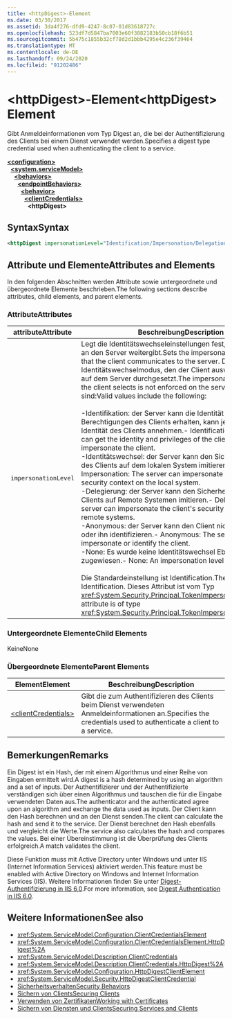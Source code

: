 ```yaml
---
title: <httpDigest>-Element
ms.date: 03/30/2017
ms.assetid: 3da4f276-dfd9-4247-8c07-01d83618727c
ms.openlocfilehash: 523df7d5847ba7003e60f3882183b50cb18f6b51
ms.sourcegitcommit: 5b475c1855b32cf78d2d1bbb4295e4c236f39464
ms.translationtype: MT
ms.contentlocale: de-DE
ms.lasthandoff: 09/24/2020
ms.locfileid: "91202486"
---
```

# <a name="httpdigest-element"></a><span data-ttu-id="790d4-102">\<httpDigest>-Element</span><span class="sxs-lookup"><span data-stu-id="790d4-102">\<httpDigest> Element</span></span>

<span data-ttu-id="790d4-103">Gibt Anmeldeinformationen vom Typ Digest an, die bei der Authentifizierung des Clients bei einem Dienst verwendet werden.</span><span class="sxs-lookup"><span data-stu-id="790d4-103">Specifies a digest type credential used when authenticating the client to a service.</span></span>  
  
[**\<configuration>**](../configuration-element.md)\
&nbsp;&nbsp;[**\<system.serviceModel>**](system-servicemodel.md)\
&nbsp;&nbsp;&nbsp;&nbsp;[**\<behaviors>**](behaviors.md)\
&nbsp;&nbsp;&nbsp;&nbsp;&nbsp;&nbsp;[**\<endpointBehaviors>**](endpointbehaviors.md)\
&nbsp;&nbsp;&nbsp;&nbsp;&nbsp;&nbsp;&nbsp;&nbsp;[**\<behavior>**](behavior-of-endpointbehaviors.md)\
&nbsp;&nbsp;&nbsp;&nbsp;&nbsp;&nbsp;&nbsp;&nbsp;&nbsp;&nbsp;[**\<clientCredentials>**](clientcredentials.md)\
&nbsp;&nbsp;&nbsp;&nbsp;&nbsp;&nbsp;&nbsp;&nbsp;&nbsp;&nbsp;&nbsp;&nbsp;**\<httpDigest>**  
  
## <a name="syntax"></a><span data-ttu-id="790d4-104">Syntax</span><span class="sxs-lookup"><span data-stu-id="790d4-104">Syntax</span></span>  
  
```xml  
<httpDigest impersonationLevel="Identification/Impersonation/Delegation/Anonymous/None" />
```  
  
## <a name="attributes-and-elements"></a><span data-ttu-id="790d4-105">Attribute und Elemente</span><span class="sxs-lookup"><span data-stu-id="790d4-105">Attributes and Elements</span></span>  

 <span data-ttu-id="790d4-106">In den folgenden Abschnitten werden Attribute sowie untergeordnete und übergeordnete Elemente beschrieben.</span><span class="sxs-lookup"><span data-stu-id="790d4-106">The following sections describe attributes, child elements, and parent elements.</span></span>  
  
### <a name="attributes"></a><span data-ttu-id="790d4-107">Attribute</span><span class="sxs-lookup"><span data-stu-id="790d4-107">Attributes</span></span>  
  
|<span data-ttu-id="790d4-108">attribute</span><span class="sxs-lookup"><span data-stu-id="790d4-108">Attribute</span></span>|<span data-ttu-id="790d4-109">Beschreibung</span><span class="sxs-lookup"><span data-stu-id="790d4-109">Description</span></span>|  
|---------------|-----------------|  
|`impersonationLevel`|<span data-ttu-id="790d4-110">Legt die Identitätswechseleinstellungen fest, die der Client an den Server weitergibt.</span><span class="sxs-lookup"><span data-stu-id="790d4-110">Sets the impersonation preference that the client communicates to the server.</span></span> <span data-ttu-id="790d4-111">Der Identitätswechselmodus, den der Client auswählt, wird nicht auf dem Server durchgesetzt.</span><span class="sxs-lookup"><span data-stu-id="790d4-111">The impersonation mode that the client selects is not enforced on the server.</span></span> <span data-ttu-id="790d4-112">Gültige Werte sind:</span><span class="sxs-lookup"><span data-stu-id="790d4-112">Valid values include the following:</span></span><br /><br /> <span data-ttu-id="790d4-113">-Identifikation: der Server kann die Identität und die Berechtigungen des Clients erhalten, kann jedoch nicht die Identität des Clients annehmen.</span><span class="sxs-lookup"><span data-stu-id="790d4-113">-   Identification: The server can get the identity and privileges of the client, but cannot impersonate the client.</span></span><br /><span data-ttu-id="790d4-114">-Identitätswechsel: der Server kann den Sicherheitskontext des Clients auf dem lokalen System imitieren.</span><span class="sxs-lookup"><span data-stu-id="790d4-114">-   Impersonation: The server can impersonate the client's security context on the local system.</span></span><br /><span data-ttu-id="790d4-115">-Delegierung: der Server kann den Sicherheitskontext des Clients auf Remote Systemen imitieren.</span><span class="sxs-lookup"><span data-stu-id="790d4-115">-   Delegation: The server can impersonate the client's security context on remote systems.</span></span><br /><span data-ttu-id="790d4-116">-Anonymous: der Server kann den Client nicht annehmen oder ihn identifizieren.</span><span class="sxs-lookup"><span data-stu-id="790d4-116">-   Anonymous: The server cannot impersonate or identify the client.</span></span><br /><span data-ttu-id="790d4-117">-None: Es wurde keine Identitätswechsel Ebene zugewiesen.</span><span class="sxs-lookup"><span data-stu-id="790d4-117">-   None: An impersonation level is not assigned.</span></span><br /><br /> <span data-ttu-id="790d4-118">Die Standardeinstellung ist Identification.</span><span class="sxs-lookup"><span data-stu-id="790d4-118">The default is Identification.</span></span> <span data-ttu-id="790d4-119">Dieses Attribut ist vom Typ <xref:System.Security.Principal.TokenImpersonationLevel>.</span><span class="sxs-lookup"><span data-stu-id="790d4-119">This attribute is of type <xref:System.Security.Principal.TokenImpersonationLevel>.</span></span>|  
  
### <a name="child-elements"></a><span data-ttu-id="790d4-120">Untergeordnete Elemente</span><span class="sxs-lookup"><span data-stu-id="790d4-120">Child Elements</span></span>  

 <span data-ttu-id="790d4-121">Keine</span><span class="sxs-lookup"><span data-stu-id="790d4-121">None</span></span>  
  
### <a name="parent-elements"></a><span data-ttu-id="790d4-122">Übergeordnete Elemente</span><span class="sxs-lookup"><span data-stu-id="790d4-122">Parent Elements</span></span>  
  
|<span data-ttu-id="790d4-123">Element</span><span class="sxs-lookup"><span data-stu-id="790d4-123">Element</span></span>|<span data-ttu-id="790d4-124">Beschreibung</span><span class="sxs-lookup"><span data-stu-id="790d4-124">Description</span></span>|  
|-------------|-----------------|  
|[\<clientCredentials>](clientcredentials.md)|<span data-ttu-id="790d4-125">Gibt die zum Authentifizieren des Clients beim Dienst verwendeten Anmeldeinformationen an.</span><span class="sxs-lookup"><span data-stu-id="790d4-125">Specifies the credentials used to authenticate a client to a service.</span></span>|  
  
## <a name="remarks"></a><span data-ttu-id="790d4-126">Bemerkungen</span><span class="sxs-lookup"><span data-stu-id="790d4-126">Remarks</span></span>  

 <span data-ttu-id="790d4-127">Ein Digest ist ein Hash, der mit einem Algorithmus und einer Reihe von Eingaben ermittelt wird.</span><span class="sxs-lookup"><span data-stu-id="790d4-127">A digest is a hash determined by using an algorithm and a set of inputs.</span></span> <span data-ttu-id="790d4-128">Der Authentifizierer und der Authentifizierte verständigen sich über einen Algorithmus und tauschen die für die Eingabe verwendeten Daten aus.</span><span class="sxs-lookup"><span data-stu-id="790d4-128">The authenticator and the authenticated agree upon an algorithm and exchange the data used as inputs.</span></span> <span data-ttu-id="790d4-129">Der Client kann den Hash berechnen und an den Dienst senden.</span><span class="sxs-lookup"><span data-stu-id="790d4-129">The client can calculate the hash and send it to the service.</span></span> <span data-ttu-id="790d4-130">Der Dienst berechnet den Hash ebenfalls und vergleicht die Werte.</span><span class="sxs-lookup"><span data-stu-id="790d4-130">The service also calculates the hash and compares the values.</span></span> <span data-ttu-id="790d4-131">Bei einer Übereinstimmung ist die Überprüfung des Clients erfolgreich.</span><span class="sxs-lookup"><span data-stu-id="790d4-131">A match validates the client.</span></span>  
  
 <span data-ttu-id="790d4-132">Diese Funktion muss mit Active Directory unter Windows und unter IIS (Internet Information Services) aktiviert werden.</span><span class="sxs-lookup"><span data-stu-id="790d4-132">This feature must be enabled with Active Directory on Windows and Internet Information Services (IIS).</span></span> <span data-ttu-id="790d4-133">Weitere Informationen finden Sie unter [Digest-Authentifizierung in IIS 6,0](/previous-versions/windows/it-pro/windows-server-2003/cc782661(v=ws.10)).</span><span class="sxs-lookup"><span data-stu-id="790d4-133">For more information, see [Digest Authentication in IIS 6.0](/previous-versions/windows/it-pro/windows-server-2003/cc782661(v=ws.10)).</span></span>  
  
## <a name="see-also"></a><span data-ttu-id="790d4-134">Weitere Informationen</span><span class="sxs-lookup"><span data-stu-id="790d4-134">See also</span></span>

- <xref:System.ServiceModel.Configuration.ClientCredentialsElement>
- <xref:System.ServiceModel.Configuration.ClientCredentialsElement.HttpDigest%2A>
- <xref:System.ServiceModel.Description.ClientCredentials>
- <xref:System.ServiceModel.Description.ClientCredentials.HttpDigest%2A>
- <xref:System.ServiceModel.Configuration.HttpDigestClientElement>
- <xref:System.ServiceModel.Security.HttpDigestClientCredential>
- [<span data-ttu-id="790d4-135">Sicherheitsverhalten</span><span class="sxs-lookup"><span data-stu-id="790d4-135">Security Behaviors</span></span>](../../../wcf/feature-details/security-behaviors-in-wcf.md)
- [<span data-ttu-id="790d4-136">Sichern von Clients</span><span class="sxs-lookup"><span data-stu-id="790d4-136">Securing Clients</span></span>](../../../wcf/securing-clients.md)
- [<span data-ttu-id="790d4-137">Verwenden von Zertifikaten</span><span class="sxs-lookup"><span data-stu-id="790d4-137">Working with Certificates</span></span>](../../../wcf/feature-details/working-with-certificates.md)
- [<span data-ttu-id="790d4-138">Sichern von Diensten und Clients</span><span class="sxs-lookup"><span data-stu-id="790d4-138">Securing Services and Clients</span></span>](../../../wcf/feature-details/securing-services-and-clients.md)
